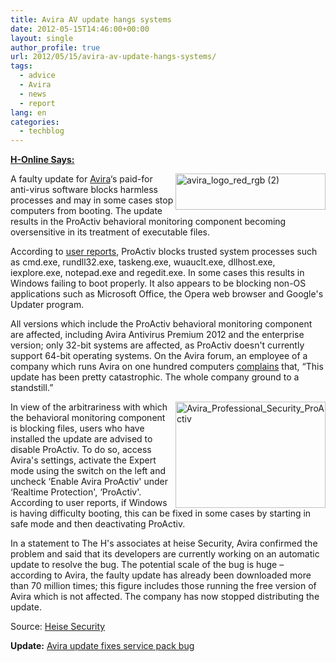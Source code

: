 ```yaml
---
title: Avira AV update hangs systems
date: 2012-05-15T14:46:00+00:00
layout: single
author_profile: true
url: 2012/05/15/avira-av-update-hangs-systems/
tags:
  - advice
  - Avira
  - news
  - report
lang: en
categories: 
  - techblog
---
```

<a href="http://www.h-online.com/security/news/item/Avira-AV-update-hangs-systems-1575974.html" target="_blank"><strong>H-Online Says:</strong></a>

[<img title="avira_logo_red_rgb (2)" border="0" alt="avira_logo_red_rgb (2)" align="right" src="http://lh6.ggpht.com/-c959rFCtOVU/T7JlP-bAEMI/AAAAAAAAF-s/hO0fx7nqPh0/avira_logo_red_rgb%252520%2525282%252529_thumb%25255B1%25255D.jpg?imgmax=800" width="240" height="58" />](http://lh5.ggpht.com/-7eHRK6IOMGc/T7JlKIRe20I/AAAAAAAAF-k/7kXaHLSMbYs/s1600-h/avira_logo_red_rgb%252520%2525282%252529%25255B3%25255D.jpg)A faulty update for [Avira](http://www.avira.com/en/index)&#8216;s paid-for anti-virus software blocks harmless processes and may in some cases stop computers from booting. The update results in the ProActiv behavioral monitoring component becoming oversensitive in its treatment of executable files. 

According to [user reports](http://forum.avira.com/wbb/index.php?page=Thread&threadID=144883&pageNo=1), ProActiv blocks trusted system processes such as cmd.exe, rundll32.exe, taskeng.exe, wuauclt.exe, dllhost.exe, iexplore.exe, notepad.exe and regedit.exe. In some cases this results in Windows failing to boot properly. It also appears to be blocking non-OS applications such as Microsoft Office, the Opera web browser and Google's Updater program. 

All versions which include the ProActiv behavioral monitoring component are affected, including Avira Antivirus Premium 2012 and the enterprise version; only 32-bit systems are affected, as ProActiv doesn't currently support 64-bit operating systems. On the Avira forum, an employee of a company which runs Avira on one hundred computers [complains](http://forum.avira.com/wbb/index.php?page=Thread&postID=1179702#post1179702) that, “This update has been pretty catastrophic. The whole company ground to a standstill.” 

[<img title="Avira_Professional_Security_ProActiv" border="0" alt="Avira_Professional_Security_ProActiv" align="right" src="http://lh3.ggpht.com/-D6soJkIyF5U/T7JlVgMOcDI/AAAAAAAAF-8/7tKw6TWq2gw/Avira_Professional_Security_ProActiv_thumb%25255B2%25255D.png?imgmax=800" width="240" height="170" />](http://lh3.ggpht.com/-GyvL3f3JqLA/T7JlSx8xFQI/AAAAAAAAF-0/PGm0r2T5w8g/s1600-h/Avira_Professional_Security_ProActiv%25255B4%25255D.png)In view of the arbitrariness with which the behavioral monitoring component is blocking files, users who have installed the update are advised to disable ProActiv. To do so, access Avira's settings, activate the Expert mode using the switch on the left and uncheck &#8216;Enable Avira ProActiv' under &#8216;Realtime Protection', &#8216;ProActiv'. According to user reports, if Windows is having difficulty booting, this can be fixed in some cases by starting in safe mode and then deactivating ProActiv. 

In a statement to The H's associates at heise Security, Avira confirmed the problem and said that its developers are currently working on an automatic update to resolve the bug. The potential scale of the bug is huge – according to Avira, the faulty update has already been downloaded more than 70 million times; this figure includes those running the free version of Avira which is not affected. The company has now stopped distributing the update. 

Source: <a href="/2012/05/avira-av-update-hangs-systems.html" target="_blank">Heise Security</a> 

**Update:** <a href="/2012/05/avira-update-fixes-service-pack-bug.html" target="_blank">Avira update fixes service pack bug</a>